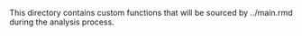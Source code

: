 This directory contains custom functions that will be sourced by ../main.rmd during the analysis process.
